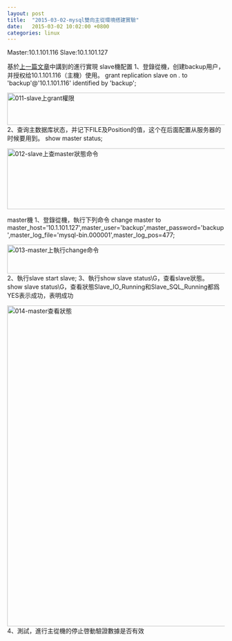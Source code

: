 ```yaml
---
layout: post
title:  "2015-03-02-mysql雙向主從環境搭建實驗"
date:   2015-03-02 10:02:00 +0800
categories: linux
---
```

Master:10.1.101.116
Slave:10.1.101.127

基於<a href="http://www.sunjiesh.com.cn/?p=64">上一篇文章</a>中講到的進行實現
slave機配置
1、登錄從機，创建backup用户，并授权给10.1.101.116（主機）使用。
grant replication slave on *.* to 'backup'@'10.1.101.116' identified by 'backup';

<a href="http://www.sunjiesh.com.cn/wp-content/uploads/2015/03/011-slave上grant權限.png"><img class="alignnone size-full wp-image-79" src="http://www.sunjiesh.com.cn/wp-content/uploads/2015/03/011-slave上grant權限.png" alt="011-slave上grant權限" width="944" height="75" /></a>
2、查询主数据库状态，并记下FILE及Position的值，这个在后面配置从服务器的时候要用到。
show master status;

<a href="http://www.sunjiesh.com.cn/wp-content/uploads/2015/03/012-slave上查master狀態命令.png"><img class="alignnone size-full wp-image-80" src="http://www.sunjiesh.com.cn/wp-content/uploads/2015/03/012-slave上查master狀態命令.png" alt="012-slave上查master狀態命令" width="1181" height="141" /></a>

master機
1、登錄從機，執行下列命令
change master to master_host='10.1.101.127',master_user='backup',master_password='backup',master_log_file='mysql-bin.000001',master_log_pos=477;

<a href="http://www.sunjiesh.com.cn/wp-content/uploads/2015/03/013-master上執行change命令.png"><img class="alignnone size-full wp-image-81" src="http://www.sunjiesh.com.cn/wp-content/uploads/2015/03/013-master上執行change命令.png" alt="013-master上執行change命令" width="1149" height="67" /></a>
2、執行slave
start slave;
3、執行show slave status\G，查看slave狀態。
show slave status\G，查看狀態Slave_IO_Running和Slave_SQL_Running都爲YES表示成功，表明成功

<a href="http://www.sunjiesh.com.cn/wp-content/uploads/2015/03/014-master查看狀態.png"><img class="alignnone size-full wp-image-82" src="http://www.sunjiesh.com.cn/wp-content/uploads/2015/03/014-master查看狀態.png" alt="014-master查看狀態" width="1366" height="743" /></a>
4、測試，進行主從機的停止啓動驗證數據是否有效
